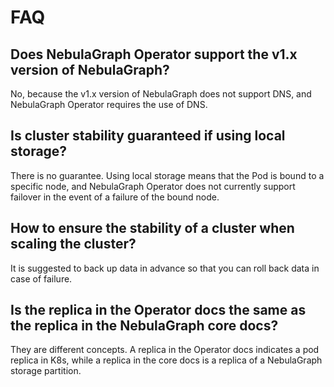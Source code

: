 # FAQ

## Does NebulaGraph Operator support the v1.x version of NebulaGraph?

No, because the v1.x version of NebulaGraph does not support DNS, and NebulaGraph Operator requires the use of DNS.

## Is cluster stability guaranteed if using local storage?

There is no guarantee. Using local storage means that the Pod is bound to a specific node, and NebulaGraph Operator does not currently support failover in the event of a failure of the bound node.

## How to ensure the stability of a cluster when scaling the cluster?

It is suggested to back up data in advance so that you can roll back data in case of failure.

## Is the replica in the Operator docs the same as the replica in the NebulaGraph core docs?

They are different concepts. A replica in the Operator docs indicates a pod replica in K8s, while a replica in the core docs is a replica of a NebulaGraph storage partition.
